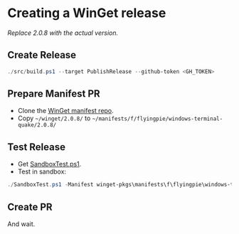 # Creating a WinGet release

*Replace 2.0.8 with the actual version.*

## Create Release

```ps1
./src/build.ps1 --target PublishRelease --github-token <GH_TOKEN>
```

## Prepare Manifest PR
- Clone the [WinGet manifest repo](https://github.com/microsoft/winget-pkgs).
- Copy ```~/winget/2.0.8/``` to ```~/manifests/f/flyingpie/windows-terminal-quake/2.0.8/```

## Test Release
- Get [SandboxTest.ps1](https://github.com/microsoft/winget-pkgs/blob/master/Tools/SandboxTest.ps1).
- Test in sandbox:
```ps1
./SandboxTest.ps1 -Manifest winget-pkgs\manifests\f\flyingpie\windows-terminal-quake\2.0.8\
```

## Create PR
And wait.
